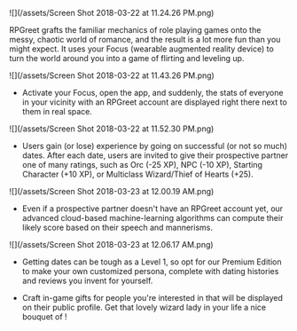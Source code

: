 ![](/assets/Screen Shot 2018-03-22 at 11.24.26 PM.png)

RPGreet grafts the familiar mechanics of role playing games onto the messy, chaotic world of romance, and the result is a lot more fun than you might expect. It uses your Focus \(wearable augmented reality device\) to turn the world around you into a game of flirting and leveling up.

![](/assets/Screen Shot 2018-03-22 at 11.43.26 PM.png)

* Activate your Focus, open the app, and suddenly, the stats of everyone in your vicinity with an RPGreet account are displayed right there next to them in real space.

![](/assets/Screen Shot 2018-03-22 at 11.52.30 PM.png)

* Users gain \(or lose\) experience by going on successful \(or not so much\) dates. After each date, users are invited to give their prospective partner one of many ratings, such as Orc \(-25 XP\), NPC \(-10 XP\), Starting Character \(+10 XP\), or Multiclass Wizard/Thief of Hearts \(+25\).

![](/assets/Screen Shot 2018-03-23 at 12.00.19 AM.png)

* Even if a prospective partner doesn't have an RPGreet account yet, our advanced cloud-based machine-learning algorithms can compute their likely score based on their speech and mannerisms.

![](/assets/Screen Shot 2018-03-23 at 12.06.17 AM.png)

* Getting dates can be tough as a Level 1, so opt for our Premium Edition to make your own customized persona, complete with dating histories and reviews you invent for yourself.

* Craft in-game gifts for people you're interested in that will be displayed on their public profile. Get that lovely wizard lady in your life a nice bouquet of !




